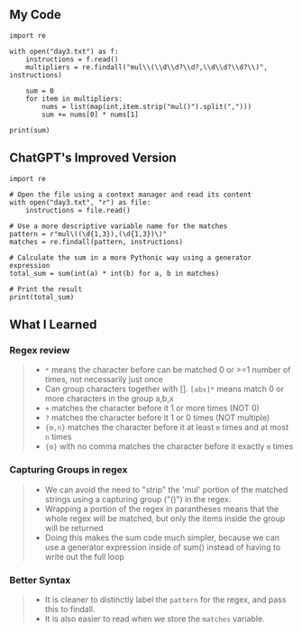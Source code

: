 ## My Code
```
import re

with open("day3.txt") as f:
    instructions = f.read()
    multipliers = re.findall("mul\\(\\d\\d?\\d?,\\d\\d?\\d?\\)", instructions)
    
    sum = 0
    for item in multipliers:
        nums = list(map(int,item.strip("mul()").split(",")))
        sum += nums[0] * nums[1]

print(sum)
```

## ChatGPT's Improved Version
```
import re

# Open the file using a context manager and read its content
with open("day3.txt", "r") as file:
    instructions = file.read()

# Use a more descriptive variable name for the matches
pattern = r"mul\((\d{1,3}),(\d{1,3})\)"
matches = re.findall(pattern, instructions)

# Calculate the sum in a more Pythonic way using a generator expression
total_sum = sum(int(a) * int(b) for a, b in matches)

# Print the result
print(total_sum)

```

## What I Learned
### Regex review
> * `*` means the character before can be matched 0 or >=1 number of times, not necessarily just once
> * Can group characters together with []. `[abx]*` means match 0 or more characters in the group a,b,x
> * `+` matches the character before it 1 or more times (NOT 0)
> * `?` matches the character before it 1 or 0 times (NOT multiple)
> * `{m,n}` matches the character before it at least `m` times and at most `n` times
> * `{m}` with no comma matches the character before it exactly `m` times

### Capturing Groups in regex
> * We can avoid the need to "strip" the 'mul' portion of the matched strings using a capturing group ("()") in the regex.
> * Wrapping a portion of the regex in parantheses means that the whole regex will be matched, but only the items inside the group will be returned
> * Doing this makes the sum code much simpler, because we can use a generator expression inside of sum() instead of having to write out the full loop

### Better Syntax
> * It is cleaner to distinctly label the `pattern` for the regex, and pass this to findall.
> * It is also easier to read when we store the `matches` variable.
